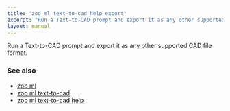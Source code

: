 ```yaml
---
title: "zoo ml text-to-cad help export"
excerpt: "Run a Text-to-CAD prompt and export it as any other supported CAD file format."
layout: manual
---
```


Run a Text-to-CAD prompt and export it as any other supported CAD file format.

### See also

* [zoo ml](./zoo_ml)
* [zoo ml text-to-cad](./zoo_ml_text-to-cad)
* [zoo ml text-to-cad help](./zoo_ml_text-to-cad_help)